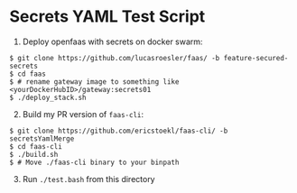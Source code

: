 # Secrets YAML Test Script

1. Deploy openfaas with secrets on docker swarm:
  ```
  $ git clone https://github.com/lucasroesler/faas/ -b feature-secured-secrets
  $ cd faas
  $ # rename gateway image to something like <yourDockerHubID>/gateway:secrets01
  $ ./deploy_stack.sh
  ```
2. Build my PR version of `faas-cli`:
  ```
  $ git clone https://github.com/ericstoekl/faas-cli/ -b secretsYamlMerge
  $ cd faas-cli
  $ ./build.sh
  $ # Move ./faas-cli binary to your binpath
  ```
3. Run `./test.bash` from this directory
